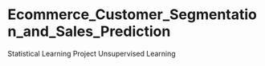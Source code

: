 # Ecommerce_Customer_Segmentation_and_Sales_Prediction
Statistical Learning Project Unsupervised Learning
